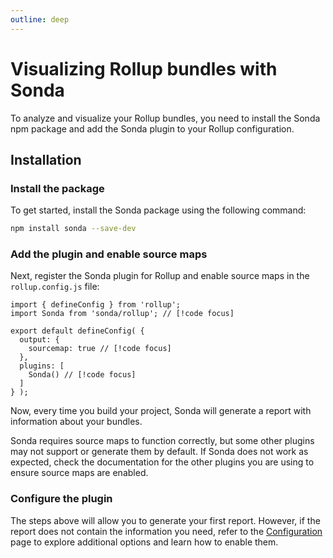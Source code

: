 ```yaml
---
outline: deep
---
```


# Visualizing Rollup bundles with Sonda

To analyze and visualize your Rollup bundles, you need to install the Sonda npm package and add the Sonda plugin to your Rollup configuration.

## Installation

### Install the package

To get started, install the Sonda package using the following command:

```bash
npm install sonda --save-dev
```

### Add the plugin and enable source maps

Next, register the Sonda plugin for Rollup and enable source maps in the `rollup.config.js` file:

```js{2,6,9}
import { defineConfig } from 'rollup';
import Sonda from 'sonda/rollup'; // [!code focus]

export default defineConfig( {
  output: {
    sourcemap: true // [!code focus]
  },
  plugins: [
    Sonda() // [!code focus]
  ]
} );
```

Now, every time you build your project, Sonda will generate a report with information about your bundles.

Sonda requires source maps to function correctly, but some other plugins may not support or generate them by default. If Sonda does not work as expected, check the documentation for the other plugins you are using to ensure source maps are enabled.

### Configure the plugin

The steps above will allow you to generate your first report. However, if the report does not contain the information you need, refer to the [Configuration](/configuration) page to explore additional options and learn how to enable them.
